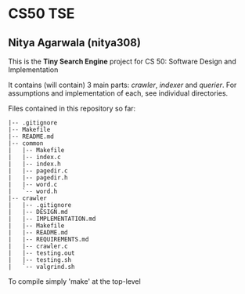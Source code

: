 # CS50 TSE
## Nitya Agarwala (nitya308)

This is the **Tiny Search Engine** project for CS 50: Software Design and Implementation

It contains (will contain) 3 main parts: _crawler_, _indexer_ and _querier_. For assumptions and implementation of each, see individual directories.

Files contained in this repository so far:
```
|-- .gitignore
|-- Makefile
|-- README.md
|-- common
|   |-- Makefile
|   |-- index.c
|   |-- index.h
|   |-- pagedir.c
|   |-- pagedir.h
|   |-- word.c
|   `-- word.h
|-- crawler
|   |-- .gitignore
|   |-- DESIGN.md
|   |-- IMPLEMENTATION.md
|   |-- Makefile
|   |-- README.md
|   |-- REQUIREMENTS.md
|   |-- crawler.c
|   |-- testing.out
|   |-- testing.sh
|   `-- valgrind.sh
```
To compile simply 'make' at the top-level
